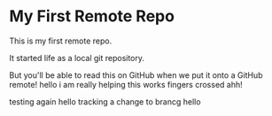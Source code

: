 # My First Remote Repo

This is my first remote repo.

It started life as a local git repository.

But you'll be able to read this on GitHub when we put it onto a GitHub remote!
hello i am really helping this works
fingers crossed ahh!

testing again
hello tracking a change to brancg
hello
